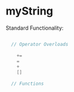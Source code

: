 # myString

Standard Functionality: 

```c++

  // Operator Overloads 
    
    += 
    =
    + 
    [] 
   
  // Functions 

```
